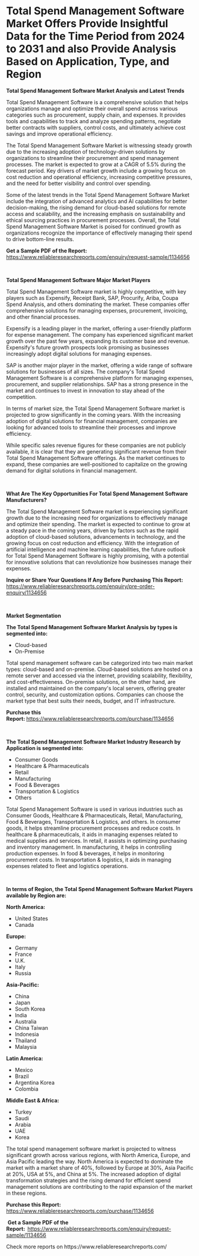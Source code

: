 <p><h1>Total Spend Management Software Market Offers Provide Insightful Data for the Time Period from 2024 to 2031 and also Provide Analysis Based on Application, Type, and Region</h1></p><p><strong>Total Spend Management Software Market Analysis and Latest Trends</strong></p>
<p><p>Total Spend Management Software is a comprehensive solution that helps organizations manage and optimize their overall spend across various categories such as procurement, supply chain, and expenses. It provides tools and capabilities to track and analyze spending patterns, negotiate better contracts with suppliers, control costs, and ultimately achieve cost savings and improve operational efficiency.</p><p>The Total Spend Management Software Market is witnessing steady growth due to the increasing adoption of technology-driven solutions by organizations to streamline their procurement and spend management processes. The market is expected to grow at a CAGR of 5.5% during the forecast period. Key drivers of market growth include a growing focus on cost reduction and operational efficiency, increasing competitive pressures, and the need for better visibility and control over spending.</p><p>Some of the latest trends in the Total Spend Management Software Market include the integration of advanced analytics and AI capabilities for better decision-making, the rising demand for cloud-based solutions for remote access and scalability, and the increasing emphasis on sustainability and ethical sourcing practices in procurement processes. Overall, the Total Spend Management Software Market is poised for continued growth as organizations recognize the importance of effectively managing their spend to drive bottom-line results.</p></p>
<p><strong>Get a Sample PDF of the Report:&nbsp;</strong> <a href="https://www.reliableresearchreports.com/enquiry/request-sample/1134656">https://www.reliableresearchreports.com/enquiry/request-sample/1134656</a></p>
<p>&nbsp;</p>
<p><strong>Total Spend Management Software Major Market Players</strong></p>
<p><p>Total Spend Management Software market is highly competitive, with key players such as Expensify, Receipt Bank, SAP, Procurify, Ariba, Coupa Spend Analysis, and others dominating the market. These companies offer comprehensive solutions for managing expenses, procurement, invoicing, and other financial processes.</p><p>Expensify is a leading player in the market, offering a user-friendly platform for expense management. The company has experienced significant market growth over the past few years, expanding its customer base and revenue. Expensify's future growth prospects look promising as businesses increasingly adopt digital solutions for managing expenses.</p><p>SAP is another major player in the market, offering a wide range of software solutions for businesses of all sizes. The company's Total Spend Management Software is a comprehensive platform for managing expenses, procurement, and supplier relationships. SAP has a strong presence in the market and continues to invest in innovation to stay ahead of the competition.</p><p>In terms of market size, the Total Spend Management Software market is projected to grow significantly in the coming years. With the increasing adoption of digital solutions for financial management, companies are looking for advanced tools to streamline their processes and improve efficiency.</p><p>While specific sales revenue figures for these companies are not publicly available, it is clear that they are generating significant revenue from their Total Spend Management Software offerings. As the market continues to expand, these companies are well-positioned to capitalize on the growing demand for digital solutions in financial management.</p></p>
<p>&nbsp;</p>
<p><strong>What Are The Key Opportunities For Total Spend Management Software Manufacturers?</strong></p>
<p><p>The Total Spend Management Software market is experiencing significant growth due to the increasing need for organizations to effectively manage and optimize their spending. The market is expected to continue to grow at a steady pace in the coming years, driven by factors such as the rapid adoption of cloud-based solutions, advancements in technology, and the growing focus on cost reduction and efficiency. With the integration of artificial intelligence and machine learning capabilities, the future outlook for Total Spend Management Software is highly promising, with a potential for innovative solutions that can revolutionize how businesses manage their expenses.</p></p>
<p><strong>Inquire or Share Your Questions If Any Before Purchasing This Report:</strong> <a href="https://www.reliableresearchreports.com/enquiry/pre-order-enquiry/1134656">https://www.reliableresearchreports.com/enquiry/pre-order-enquiry/1134656</a></p>
<p>&nbsp;</p>
<p><strong>Market Segmentation</strong></p>
<p><strong>The Total Spend Management Software Market Analysis by types is segmented into:</strong></p>
<p><ul><li>Cloud-based</li><li>On-Premise</li></ul></p>
<p><p>Total spend management software can be categorized into two main market types: cloud-based and on-premise. Cloud-based solutions are hosted on a remote server and accessed via the internet, providing scalability, flexibility, and cost-effectiveness. On-premise solutions, on the other hand, are installed and maintained on the company's local servers, offering greater control, security, and customization options. Companies can choose the market type that best suits their needs, budget, and IT infrastructure.</p></p>
<p><strong>Purchase this Report:&nbsp;</strong><a href="https://www.reliableresearchreports.com/purchase/1134656">https://www.reliableresearchreports.com/purchase/1134656</a></p>
<p>&nbsp;</p>
<p><strong>The Total Spend Management Software Market Industry Research by Application is segmented into:</strong></p>
<p><ul><li>Consumer Goods</li><li>Healthcare & Pharmaceuticals</li><li>Retail</li><li>Manufacturing</li><li>Food & Beverages</li><li>Transportation & Logistics</li><li>Others</li></ul></p>
<p><p>Total Spend Management Software is used in various industries such as Consumer Goods, Healthcare & Pharmaceuticals, Retail, Manufacturing, Food & Beverages, Transportation & Logistics, and others. In consumer goods, it helps streamline procurement processes and reduce costs. In healthcare & pharmaceuticals, it aids in managing expenses related to medical supplies and services. In retail, it assists in optimizing purchasing and inventory management. In manufacturing, it helps in controlling production expenses. In food & beverages, it helps in monitoring procurement costs. In transportation & logistics, it aids in managing expenses related to fleet and logistics operations.</p></p>
<p>&nbsp;</p>
<p><strong>In terms of Region, the Total Spend Management Software Market Players available by Region are:</strong></p>
<p>
    <p> <strong> North America: </strong>
        <ul>
            <li>United States</li>
            <li>Canada</li>
        </ul>
        </p> 
    <p> <strong> Europe: </strong>
        <ul>
            <li>Germany</li>
            <li>France</li>
            <li>U.K.</li>
            <li>Italy</li>
            <li>Russia</li>
        </ul>
        </p> 
    <p> <strong> Asia-Pacific: </strong>
        <ul>
            <li>China</li>
            <li>Japan</li>
            <li>South Korea</li>
            <li>India</li>
            <li>Australia</li>
            <li>China Taiwan</li>
            <li>Indonesia</li>
            <li>Thailand</li>
            <li>Malaysia</li>
        </ul>
        </p> 
    <p> <strong> Latin America: </strong>
        <ul>
            <li>Mexico</li>
            <li>Brazil</li>
            <li>Argentina Korea</li>
            <li>Colombia</li>
        </ul>
        </p> 
    <p> <strong> Middle East & Africa: </strong>
        <ul>
            <li>Turkey</li>
            <li>Saudi</li>
            <li>Arabia</li>
            <li>UAE</li>
            <li>Korea</li>
        </ul>
    </p>
    </p>
<p><p>The total spend management software market is projected to witness significant growth across various regions, with North America, Europe, and Asia Pacific leading the way. North America is expected to dominate the market with a market share of 40%, followed by Europe at 30%, Asia Pacific at 20%, USA at 5%, and China at 5%. The increased adoption of digital transformation strategies and the rising demand for efficient spend management solutions are contributing to the rapid expansion of the market in these regions.</p></p>
<p><strong>Purchase this Report: </strong><a href="https://www.reliableresearchreports.com/purchase/1134656">https://www.reliableresearchreports.com/purchase/1134656</a></p>
<p>&nbsp;<strong>Get a Sample PDF of the Report:&nbsp;&nbsp;</strong><a href="https://www.reliableresearchreports.com/enquiry/request-sample/1134656">https://www.reliableresearchreports.com/enquiry/request-sample/1134656</a></p>
<p><strong></strong></p>
<p>Check more reports on https://www.reliableresearchreports.com/</p>